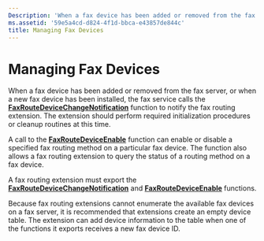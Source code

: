```yaml
---
Description: 'When a fax device has been added or removed from the fax server, or when a new fax device has been installed, the fax service calls the FaxRouteDeviceChangeNotification function to notify the fax routing extension.'
ms.assetid: '59e5a4cd-d824-4f1d-bbca-e43857de844c'
title: Managing Fax Devices
---
```


# Managing Fax Devices

When a fax device has been added or removed from the fax server, or when a new fax device has been installed, the fax service calls the [**FaxRouteDeviceChangeNotification**](-mfax-faxroutedevicechangenotification.md) function to notify the fax routing extension. The extension should perform required initialization procedures or cleanup routines at this time.

A call to the [**FaxRouteDeviceEnable**](-mfax-faxroutedeviceenable.md) function can enable or disable a specified fax routing method on a particular fax device. The function also allows a fax routing extension to query the status of a routing method on a fax device.

A fax routing extension must export the [**FaxRouteDeviceChangeNotification**](-mfax-faxroutedevicechangenotification.md) and [**FaxRouteDeviceEnable**](-mfax-faxroutedeviceenable.md) functions.

Because fax routing extensions cannot enumerate the available fax devices on a fax server, it is recommended that extensions create an empty device table. The extension can add device information to the table when one of the functions it exports receives a new fax device ID.

 

 




